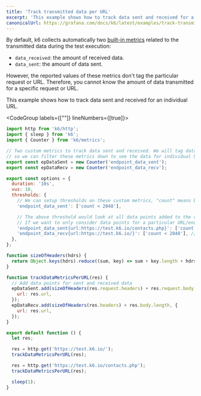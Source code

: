 ```yaml
---
title: 'Track transmitted data per URL'
excerpt: 'This example shows how to track data sent and received for a individual URL.'
canonicalUrl: https://grafana.com/docs/k6/latest/examples/track-transmitted-data-per-url/
---
```


By default, k6 collects automatically two [built-in metrics](/using-k6/metrics#built-in-metrics) related to the transmitted data during the test execution:

- `data_received`: the amount of received data.
- `data_sent`: the amount of data sent.

However, the reported values of these metrics don't tag the particular request or URL. Therefore, you cannot know the amount of data transmitted for a specific request or URL.

This example shows how to track data sent and received for an individual URL.

<CodeGroup labels={[""]} lineNumbers={[true]}>

```javascript
import http from 'k6/http';
import { sleep } from 'k6';
import { Counter } from 'k6/metrics';

// Two custom metrics to track data sent and received. We will tag data points added with the corresponding URL
// so we can filter these metrics down to see the data for individual URLs and set threshold across all or per-URL as well.
export const epDataSent = new Counter('endpoint_data_sent');
export const epDataRecv = new Counter('endpoint_data_recv');

export const options = {
  duration: '10s',
  vus: 10,
  thresholds: {
    // We can setup thresholds on these custom metrics, "count" means bytes in this case.
    'endpoint_data_sent': ['count < 2048'],

    // The above threshold would look at all data points added to the custom metric.
    // If we want to only consider data points for a particular URL/endpoint we can filter by URL.
    'endpoint_data_sent{url:https://test.k6.io/contacts.php}': ['count < 1024'],
    'endpoint_data_recv{url:https://test.k6.io/}': ['count < 2048'], // "count" means bytes in this case
  },
};

function sizeOfHeaders(hdrs) {
  return Object.keys(hdrs).reduce((sum, key) => sum + key.length + hdrs[key].length, 0);
}

function trackDataMetricsPerURL(res) {
  // Add data points for sent and received data
  epDataSent.add(sizeOfHeaders(res.request.headers) + res.request.body.length, {
    url: res.url,
  });
  epDataRecv.add(sizeOfHeaders(res.headers) + res.body.length, {
    url: res.url,
  });
}

export default function () {
  let res;

  res = http.get('https://test.k6.io/');
  trackDataMetricsPerURL(res);

  res = http.get('https://test.k6.io/contacts.php');
  trackDataMetricsPerURL(res);

  sleep(1);
}
```

</CodeGroup>
